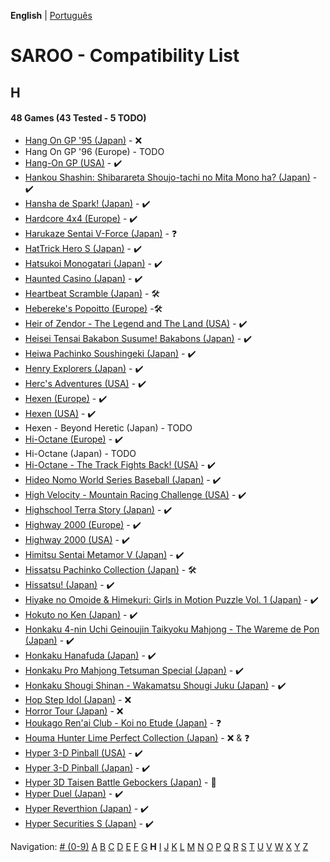 **English** | [Português](../pt-br/H.md)

# SAROO - Compatibility List

## H

#### 48 Games (43 Tested - 5 TODO)

- [Hang On GP '95 (Japan)](../../../Regions/Retails/Japan/GS-9032/README.md) - :x:
- Hang On GP '96 (Europe) - TODO
- [Hang-On GP (USA)](../../../Regions/Retails/USA/MK-81202/01/README.md) - :heavy_check_mark:
- [Hankou Shashin: Shibarareta Shoujo-tachi no Mita Mono ha? (Japan)](../../../Regions/Retails/Japan/T-15008G/01/README.md) - :heavy_check_mark:
- [Hansha de Spark! (Japan)](../../../Regions/Retails/Japan/T-20902G/01/README.md) - :heavy_check_mark:
- [Hardcore 4x4 (Europe)](../../../Regions/Retails/Europe/T-12303H/01/README.md) - :heavy_check_mark:
- [Harukaze Sentai V-Force (Japan)](../../../Regions/Retails/Japan/T-19904G/01/README.md) - :question:
- [HatTrick Hero S (Japan)](../../../Regions/Retails/Japan/T-1103G/01/README.md) - :heavy_check_mark:
- [Hatsukoi Monogatari (Japan)](../../../Regions/Retails/Japan/T-33004G/01/README.md) - :heavy_check_mark:
- [Haunted Casino (Japan)](../../../Regions/Retails/Japan/T-21902G/01/README.md) - :heavy_check_mark:
- [Heartbeat Scramble (Japan)](../../../Regions/Retails/Japan/T-15014G/01/README.md) - :hammer_and_wrench:
- [Hebereke's Popoitto (Europe)](../../../Regions/Retails/Europe/T-1502H/01/README.md) -:hammer_and_wrench:
- [Heir of Zendor - The Legend and The Land (USA)](../../../Regions/Retails/USA/T-7605H/01/README.md) - :heavy_check_mark:
- [Heisei Tensai Bakabon Susume! Bakabons (Japan)](../../../Regions/Retails/Japan/T-17001G/01/README.md) - :heavy_check_mark:
- [Heiwa Pachinko Soushingeki (Japan)](../../../Regions/Retails/Japan/T-18702G/01/README.md) - :heavy_check_mark:
- [Henry Explorers (Japan)](../../../Regions/Retails/Japan/T-9518G/01/README.md) - :heavy_check_mark:
- [Herc's Adventures (USA)](../../../Regions/Retails/USA/T-23001H/01/README.md) - :heavy_check_mark:
- [Hexen (Europe)](../../../Regions/Retails/Europe/T-25405H50/01/README.md) - :heavy_check_mark:
- [Hexen (USA)](../../../Regions/Retails/USA/T-25406H/01/README.md) - :heavy_check_mark:
- Hexen - Beyond Heretic (Japan) - TODO
- [Hi-Octane (Europe)](../../../Regions/Retails/Europe/T-5002H/01/README.md) - :heavy_check_mark:
- Hi-Octane (Japan) - TODO
- [Hi-Octane - The Track Fights Back! (USA)](../../../Regions/Retails/USA/T-5002H/01/README.md) - :heavy_check_mark:
- [Hideo Nomo World Series Baseball (Japan)](../../../Regions/Retails/Japan/GS-9061/01/README.md) - :heavy_check_mark:
- [High Velocity - Mountain Racing Challenge (USA)](../../../Regions/Retails/USA/T-14402H/01/README.md) - :heavy_check_mark:
- [Highschool Terra Story (Japan)](../../../Regions/Retails/Japan/T-19715G/01/README.md) - :heavy_check_mark:
- [Highway 2000 (Europe)](../../../Regions/Retails/Europe/T-6012H-50/01/README.md) - :heavy_check_mark:
- [Highway 2000 (USA)](../../../Regions/Retails/USA/T-31101H/01/README.md) - :heavy_check_mark:
- [Himitsu Sentai Metamor V (Japan)](../../../Regions/Retails/Japan/T-29005G/01/README.md) - :heavy_check_mark:
- [Hissatsu Pachinko Collection (Japan)](../../../Regions/Retails/Japan/T-1503G/README.md) - :hammer_and_wrench:
- [Hissatsu! (Japan)](../../../Regions/Retails/Japan/T-23402G/01/README.md) - :heavy_check_mark:
- [Hiyake no Omoide & Himekuri: Girls in Motion Puzzle Vol. 1 (Japan)](../../../Regions/Retails/Japan/T-21002G/01/README.md) - :heavy_check_mark:
- [Hokuto no Ken (Japan)](../../../Regions/Retails/Japan/T-20601G/01/README.md) - :heavy_check_mark:
- [Honkaku 4-nin Uchi Geinoujin Taikyoku Mahjong - The Wareme de Pon (Japan)](../../../Regions/Retails/Japan/T-3001G/01/README.md) - :heavy_check_mark:
- [Honkaku Hanafuda (Japan)](../../../Regions/Retails/Japan/T-16611G/01/README.md) - :heavy_check_mark:
- [Honkaku Pro Mahjong Tetsuman Special (Japan)](../../../Regions/Retails/Japan/T-18709G/01/README.md) - :heavy_check_mark:
- [Honkaku Shougi Shinan - Wakamatsu Shougi Juku (Japan)](../../../Regions/Retails/Japan/T-4402G/01/README.md) - :heavy_check_mark:
- [Hop Step Idol (Japan)](../../../Regions/Retails/Japan/T-20507G/01/README.md) - :x:
- [Horror Tour (Japan)](../../../Regions/Retails/Japan/T-24301G/01/README.md) - :x:
- [Houkago Ren'ai Club - Koi no Etude (Japan)](../../../Regions/Retails/Japan/T-19714G/01/README.md) - :question:
- [Houma Hunter Lime Perfect Collection (Japan)](../../../Regions/Retails/Japan/T-2001G/01/README.md) - :x: & :question:
- [Hyper 3-D Pinball (USA)](../../../Regions/Retails/USA/T-7015H/01/README.md) - :heavy_check_mark:
- [Hyper 3-D Pinball (Japan)](../../../Regions/Retails/Japan/T-7007G/01/README.md) - :heavy_check_mark:
- [Hyper 3D Taisen Battle Gebockers (Japan)](../../../Regions/Retails/Japan/T-5303G/README.md) - :100:
- [Hyper Duel (Japan)](../../../Regions/Retails/Japan/T-1809G/01/README.md) - :heavy_check_mark:
- [Hyper Reverthion (Japan)](../../../Regions/Retails/Japan/T-1803G/01/README.md) - :heavy_check_mark:
- [Hyper Securities S (Japan)](../../../Regions/Retails/Japan/T-9105G/01/README.md) - :heavy_check_mark:

Navigation:
[# (0-9)](./09.md) [A](./A.md) [B](./B.md) [C](./C.md) [D](./D.md) [E](./E.md) [F](./F.md) [G](./G.md) **H** [I](./I.md) [J](./J.md) [K](./K.md) [L](./L.md) [M](./M.md) [N](./N.md) [O](./O.md) [P](./P.md) [Q](./Q.md) [R](./R.md) [S](./S.md) [T](./T.md) [U](./U.md) [V](./V.md) [W](./W.md) [X](./X.md) [Y](./Y.md) [Z](./Z.md)
